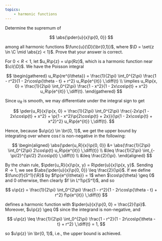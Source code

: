 ```yaml
---
topics:
    - harmonic functions
---
```


<problem>

Determine the supremum of

$$
\abs{\pder{u}{x}\p{0, 0}}
$$

among all harmonic functions $\func{u}{\D}{\br{0,1}}$, where $\D = \set{z \in \C \mid \abs{z} < 1}$. Prove that your answer is correct.

</problem>

<solution>

For $0 < R < 1$, let $u_R\p{z} = u\p{Rz}$, which is a harmonic function near $\cl{\D}$. We have the Poisson integral

$$
\begin{gathered}
    u_R\p{re^{i\theta}}
        = \frac{1}{2\pi} \int_0^{2\pi} \frac{1 - r^2}{1 - 2r\cos\p{\theta - t} + r^2} u_R\p{e^{it}} \,\diff{t} \\
    \implies
    u_R\p{x, 0}
        = \frac{1}{2\pi} \int_0^{2\pi} \frac{1 - x^2}{1 - 2x\cos\p{t} + x^2} u_R\p{e^{it}} \,\diff{t}.
\end{gathered}
$$

Since $u_R$ is smooth, we may differentiate under the integral sign to get

$$
\pder{u_R}{x}\p{x, 0}
    = \frac{1}{2\pi} \int_0^{2\pi} \frac{-2x\p{1 - 2x\cos\p{t} + x^2} + \p{1 - x^2}\p{2\cos\p{t} + 2x}}{\p{1 - 2x\cos\p{t} + x^2}^2} u_R\p{e^{it}} \,\diff{t}.
$$

Hence, because $u\p{z} \in \br{0, 1}$, we get the upper bound by integrating over where $\cos{t}$ is non-negative in the following:

$$
\begin{aligned}
    \abs{\pder{u_R}{x}\p{0, 0}}
        &= \abs{\frac{1}{2\pi} \int_0^{2\pi} 2\cos\p{t} u_R\p{e^{it}} \,\diff{t}} \\
        &\leq \frac{1}{2\pi} \int_{-\pi/2}^{\pi/2} 2\cos\p{t} \,\diff{t} \\
        &\leq \frac{2}{\pi}.
\end{aligned}
$$

By the chain rule, $\pder{u_R}{x}\p{x, y} = R\pder{u}{x}\p{x, y}$. Sending $R \to 1$, we see $\abs{\pder{u}{x}\p{0, 0}} \leq \frac{2}{\pi}$. If we define $\func{f}{S^1}{\R}$ by $f\p{e^{i\theta}} = 1$ when $\cos\p{\theta} \geq 0$ and $0$ otherwise, then clearly $f \in L^1\p{S^1}$, and so

$$
u\p{z}
    = \frac{1}{2\pi} \int_0^{2\pi} \frac{1 - r^2}{1 - 2r\cos\p{\theta - t} + r^2} f\p{e^{it}} \,\diff{t}
$$

defines a harmonic function with $\pder{u}{x}\p{0, 0} = \frac{2}{\pi}$. Moreover, $u\p{z} \geq 0$ since the integrand is non-negative, and

$$
u\p{z}
    \leq \frac{1}{2\pi} \int_0^{2\pi} \frac{1 - r^2}{1 - 2r\cos\p{\theta - t} + r^2} \,\diff{t}
    = 1,
$$

so $u\p{z} \in \br{0, 1}$, i.e., the upper bound is achieved.

</solution>
